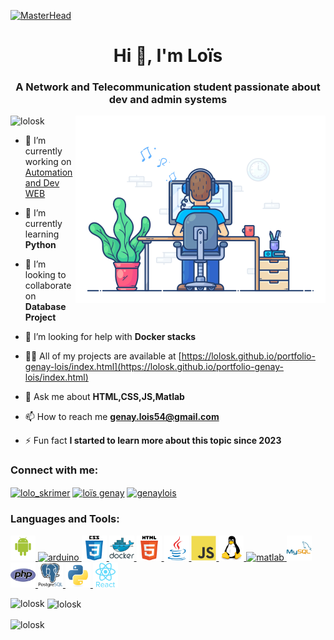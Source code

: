 [![MasterHead](https://digiday.com/wp-content/uploads/sites/3/2015/06/DonkeyKong-banner2.gif)](https://lolosk.github.io/portfolio-genay-lois/index.html)
<h1 align="center">Hi 👋, I'm Loïs</h1>
<h3 align="center">A Network and Telecommunication student passionate about dev and admin systems</h3>
<img align="right" alt="coding" width="400" src="https://raw.githubusercontent.com/jsuarezruiz/jsuarezruiz/master/images/coding.gif">

<p align="left"> <img src="https://komarev.com/ghpvc/?username=lolosk&label=Profile%20views&color=0e75b6&style=flat" alt="lolosk" /> </p>

- 🔭 I’m currently working on [Automation and Dev WEB](https://lolosk.github.io/portfolio-genay-lois/index.html)

- 🌱 I’m currently learning **Python**

- 👯 I’m looking to collaborate on **Database Project**

- 🤝 I’m looking for help with **Docker stacks**

- 👨‍💻 All of my projects are available at [https://lolosk.github.io/portfolio-genay-lois/index.html](https://lolosk.github.io/portfolio-genay-lois/index.html)

- 💬 Ask me about **HTML,CSS,JS,Matlab**

- 📫 How to reach me **genay.lois54@gmail.com**

- ⚡ Fun fact **I started to learn more about this topic since 2023**

<h3 align="left">Connect with me:</h3>
<p align="left">
<a href="https://codepen.io/lolo_skrimer" target="blank"><img align="center" src="https://raw.githubusercontent.com/rahuldkjain/github-profile-readme-generator/master/src/images/icons/Social/codepen.svg" alt="lolo_skrimer" height="30" width="40" /></a>
<a href="https://linkedin.com/in/loïs genay" target="blank"><img align="center" src="https://raw.githubusercontent.com/rahuldkjain/github-profile-readme-generator/master/src/images/icons/Social/linked-in-alt.svg" alt="loïs genay" height="30" width="40" /></a>
<a href="https://instagram.com/genaylois" target="blank"><img align="center" src="https://raw.githubusercontent.com/rahuldkjain/github-profile-readme-generator/master/src/images/icons/Social/instagram.svg" alt="genaylois" height="30" width="40" /></a>
</p>

<h3 align="left">Languages and Tools:</h3>
<p align="left"> <a href="https://developer.android.com" target="_blank" rel="noreferrer"> <img src="https://raw.githubusercontent.com/devicons/devicon/master/icons/android/android-original-wordmark.svg" alt="android" width="40" height="40"/> </a> <a href="https://www.arduino.cc/" target="_blank" rel="noreferrer"> <img src="https://cdn.worldvectorlogo.com/logos/arduino-1.svg" alt="arduino" width="40" height="40"/> </a> <a href="https://www.w3schools.com/css/" target="_blank" rel="noreferrer"> <img src="https://raw.githubusercontent.com/devicons/devicon/master/icons/css3/css3-original-wordmark.svg" alt="css3" width="40" height="40"/> </a> <a href="https://www.docker.com/" target="_blank" rel="noreferrer"> <img src="https://raw.githubusercontent.com/devicons/devicon/master/icons/docker/docker-original-wordmark.svg" alt="docker" width="40" height="40"/> </a> <a href="https://www.w3.org/html/" target="_blank" rel="noreferrer"> <img src="https://raw.githubusercontent.com/devicons/devicon/master/icons/html5/html5-original-wordmark.svg" alt="html5" width="40" height="40"/> </a> <a href="https://www.java.com" target="_blank" rel="noreferrer"> <img src="https://raw.githubusercontent.com/devicons/devicon/master/icons/java/java-original.svg" alt="java" width="40" height="40"/> </a> <a href="https://developer.mozilla.org/en-US/docs/Web/JavaScript" target="_blank" rel="noreferrer"> <img src="https://raw.githubusercontent.com/devicons/devicon/master/icons/javascript/javascript-original.svg" alt="javascript" width="40" height="40"/> </a> <a href="https://www.linux.org/" target="_blank" rel="noreferrer"> <img src="https://raw.githubusercontent.com/devicons/devicon/master/icons/linux/linux-original.svg" alt="linux" width="40" height="40"/> </a> <a href="https://www.mathworks.com/" target="_blank" rel="noreferrer"> <img src="https://upload.wikimedia.org/wikipedia/commons/2/21/Matlab_Logo.png" alt="matlab" width="40" height="40"/> </a> <a href="https://www.mysql.com/" target="_blank" rel="noreferrer"> <img src="https://raw.githubusercontent.com/devicons/devicon/master/icons/mysql/mysql-original-wordmark.svg" alt="mysql" width="40" height="40"/> </a> <a href="https://www.php.net" target="_blank" rel="noreferrer"> <img src="https://raw.githubusercontent.com/devicons/devicon/master/icons/php/php-original.svg" alt="php" width="40" height="40"/> </a> <a href="https://www.postgresql.org" target="_blank" rel="noreferrer"> <img src="https://raw.githubusercontent.com/devicons/devicon/master/icons/postgresql/postgresql-original-wordmark.svg" alt="postgresql" width="40" height="40"/> </a> <a href="https://www.python.org" target="_blank" rel="noreferrer"> <img src="https://raw.githubusercontent.com/devicons/devicon/master/icons/python/python-original.svg" alt="python" width="40" height="40"/> </a> <a href="https://reactjs.org/" target="_blank" rel="noreferrer"> <img src="https://raw.githubusercontent.com/devicons/devicon/master/icons/react/react-original-wordmark.svg" alt="react" width="40" height="40"/> </a> </p>

<p><img align="left" src="https://github-readme-stats.vercel.app/api/top-langs?username=lolosk&show_icons=true&locale=en&layout=compact" alt="lolosk" /></p>

<p>&nbsp;<img align="center" src="https://github-readme-stats.vercel.app/api?username=lolosk&show_icons=true&locale=en" alt="lolosk" /></p>

<p><img align="center" src="https://github-readme-streak-stats.herokuapp.com/?user=lolosk&" alt="lolosk" /></p>
